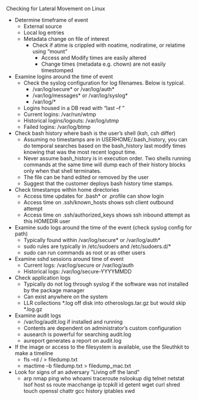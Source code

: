 Checking for Lateral Movement on Linux

* Determine timeframe of event  
  * External source  
  * Local log entries
  * Metadata change on file of interest
    * Check if atime is crippled with noatime, nodiratime, or relatime using “mount”
      *	Access and Modify times are easily altered
      *	Change times (metadata e.g. chown) are not easily timestomped
* Examine logins around the time of event 
  * Check the syslog configuration for log filenames. Below is typical.
    * /var/log/secure* or /var/log/auth*
    * /var/log/messages* or /var/log/syslog*
    * /var/log/*
  * Logins housed in a DB read with “last –f <filename>”
  * Current logins: /var/run/wtmp  
  * Historical logins/logouts: /var/log/utmp  
  * Failed logins: /var/log/btmp 
* Check bash history where bash is the user’s shell (ksh, csh differ)
  *	Assuming no timestamps are in USERHOME/.bash_history, you can do temporal searches based on the bash_history 
    last modify times knowing that was the most recent logout time.  
  *	Never assume bash_history is in execution order.  Two shells running commands at the same time will dump each
    of their history blocks only when that shell terminates.
  *	The file can be hand edited or removed by the user
  *	Suggest that the customer deploys bash history time stamps.
* Check timestamps within home directories
  *	Access time updates for .bash* or .profile can show login 
  *	Access time on .ssh/known_hosts shows ssh client outbound attempt
  *	Access time on .ssh/authorized_keys shows ssh inbound attempt as this HOMEDIR user
* Examine sudo logs around the time of the event (check syslog config for path)
  * Typically found within /var/log/secure* or /var/log/auth*
  * sudo rules are typically in /etc/sudoers and /etc/sudoers.d/*
  * sudo can run commands as root or as other users
* Examine sshd sessions around time of event  
  * Current logs: /var/log/secure  or /var/log/auth
  * Historical logs: /var/log/secure-YYYYMMDD 
* Check application logs
  * Typically do not log through syslog if the software was not installed by the package manager
  * Can exist anywhere on the system
  * LLR collections *.log off disk into otheroslogs.tar.gz but would skip *.log.gz
* Examine audit logs
  * /var/log/audit.log if installed and running
  * Contents are dependent on administrator’s custom configuration
  * ausearch is powerful for searching audit.log
  * aureport generates a report on audit.log
* If the image or access to the filesystem is available, use the Sleuthkit to make a timeline
  * fls –rd / > filedump.txt
  * mactime –b filedump.txt > filedump_mac.txt
* Look for signs of an adversary "Living off the land"
  * arp nmap ping who whoami traceroute nslookup dig telnet netstat lsof host ss route	macchange ip tcpkill id getent wget curl shred touch openssl chattr gcc history iptables xwd
